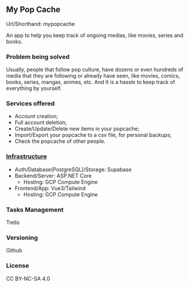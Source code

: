 ## My Pop Cache

Url/Shorthand: mypopcache

An app to help you keep track of ongoing medias, like movies, series and books.

### Problem being solved
Usually, people that follow pop culture, have dozens or even hundreds of media that they are following or already have seen, like movies, comics, books, series, mangas, animes, etc. And It is a hassle to keep track of everything by yourself.

### Services offered
- Account creation;
- Full account deletion;
- Create/Update/Delete new items in your popcache;
- Import/Export your popcache to a csv file, for personal backups;
- Check the popcache of other people.

### [Infrastructure](https://github.com/hs-wolf/mypopcache/blob/main/Infrastructure.drawio)
- Auth/Database(PostgreSQL)/Storage: Supabase
- Backend/Server: ASP.NET Core
  - Hosting: GCP Compute Engine
- Frontend/App: Vue3/Tailwind
  - Hosting: GCP Compute Engine

### Tasks Management
Trello

### Versioning
Github

### License
CC BY-NC-SA 4.0
